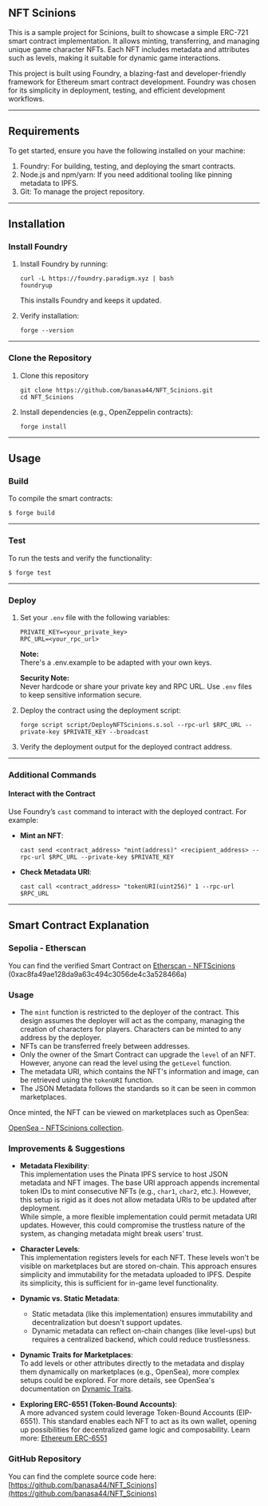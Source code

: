 ## **NFT Scinions**

This is a sample project for Scinions, built to showcase a simple ERC-721 smart contract implementation. It allows minting, transferring, and managing unique game character NFTs. Each NFT includes metadata and attributes such as levels, making it suitable for dynamic game interactions.

This project is built using Foundry, a blazing-fast and developer-friendly framework for Ethereum smart contract development. Foundry was chosen for its simplicity in deployment, testing, and efficient development workflows.

---

## **Requirements**

To get started, ensure you have the following installed on your machine:

1. Foundry: For building, testing, and deploying the smart contracts.
2. Node.js and npm/yarn: If you need additional tooling like pinning metadata to IPFS.
3. Git: To manage the project repository.

---

## **Installation**

### **Install Foundry**

1. Install Foundry by running:
   ```shell
   curl -L https://foundry.paradigm.xyz | bash
   foundryup
   ```
   This installs Foundry and keeps it updated.
2. Verify installation:

   ```shell
   forge --version
   ```

---

### **Clone the Repository**

1. Clone this repository
   ```shell
   git clone https://github.com/banasa44/NFT_Scinions.git
   cd NFT_Scinions
   ```
2. Install dependencies (e.g., OpenZeppelin contracts):
   ```shell
   forge install
   ```

---

## Usage

### Build

To compile the smart contracts:

```shell
$ forge build
```

---

### Test

To run the tests and verify the functionality:

```shell
$ forge test
```

---

### Deploy

1. Set your `.env` file with the following variables:

   ```env
   PRIVATE_KEY=<your_private_key>
   RPC_URL=<your_rpc_url>

   ```

   **Note:**  
   There's a .env.example to be adapted with your own keys.

   **Security Note:**  
   Never hardcode or share your private key and RPC URL. Use `.env` files to keep sensitive information secure.

2. Deploy the contract using the deployment script:

   ```shell
   forge script script/DeployNFTScinions.s.sol --rpc-url $RPC_URL --private-key $PRIVATE_KEY --broadcast
   ```

3. Verify the deployment output for the deployed contract address.

---

### **Additional Commands**

#### **Interact with the Contract**

Use Foundry’s `cast` command to interact with the deployed contract. For example:

- **Mint an NFT**:
  ```shell
  cast send <contract_address> "mint(address)" <recipient_address> --rpc-url $RPC_URL --private-key $PRIVATE_KEY
  ```
- **Check Metadata URI**:
  ```shell
  cast call <contract_address> "tokenURI(uint256)" 1 --rpc-url $RPC_URL
  ```

---

## Smart Contract Explanation

### Sepolia - Etherscan

You can find the verified Smart Contract on [Etherscan - NFTScinions](https://sepolia.etherscan.io/address/0xac8fa49ae128da9a63c494c3056de4c3a528466a) (0xac8fa49ae128da9a63c494c3056de4c3a528466a)

### Usage

- The `mint` function is restricted to the deployer of the contract. This design assumes the deployer will act as the company, managing the creation of characters for players. Characters can be minted to any address by the deployer.
- NFTs can be transferred freely between addresses.
- Only the owner of the Smart Contract can upgrade the `level` of an NFT. However, anyone can read the level using the `getLevel` function.
- The metadata URI, which contains the NFT's information and image, can be retrieved using the `tokenURI` function.
- The JSON Metadata follows the standards so it can be seen in common marketplaces.

Once minted, the NFT can be viewed on marketplaces such as OpenSea:

[OpenSea - NFTScinions collection](https://testnets.opensea.io/collection/nftscinions).

### Improvements & Suggestions

- **Metadata Flexibility**:  
  This implementation uses the Pinata IPFS service to host JSON metadata and NFT images. The base URI approach appends incremental token IDs to mint consecutive NFTs (e.g., `char1`, `char2`, etc.). However, this setup is rigid as it does not allow metadata URIs to be updated after deployment.  
  While simple, a more flexible implementation could permit metadata URI updates. However, this could compromise the trustless nature of the system, as changing metadata might break users' trust.

- **Character Levels**:  
  This implementation registers levels for each NFT. These levels won't be visible on marketplaces but are stored on-chain. This approach ensures simplicity and immutability for the metadata uploaded to IPFS. Despite its simplicity, this is sufficient for in-game level functionality.

- **Dynamic vs. Static Metadata**:

  - Static metadata (like this implementation) ensures immutability and decentralization but doesn't support updates.
  - Dynamic metadata can reflect on-chain changes (like level-ups) but requires a centralized backend, which could reduce trustlessness.

- **Dynamic Traits for Marketplaces**:  
  To add levels or other attributes directly to the metadata and display them dynamically on marketplaces (e.g., OpenSea), more complex setups could be explored. For more details, see OpenSea's documentation on [Dynamic Traits](https://docs.opensea.io/docs/dynamic-traits).

- **Exploring ERC-6551 (Token-Bound Accounts)**:  
  A more advanced system could leverage Token-Bound Accounts (EIP-6551). This standard enables each NFT to act as its own wallet, opening up possibilities for decentralized game logic and composability. Learn more: [Ethereum ERC-6551](https://eips.ethereum.org/EIPS/eip-6551)

### GitHub Repository

You can find the complete source code here:  
[https://github.com/banasa44/NFT_Scinions](https://github.com/banasa44/NFT_Scinions)
